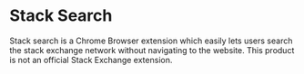 # Stack Search
Stack search is a Chrome Browser extension which easily lets users search the stack exchange network without navigating to the website. This product is not an official Stack Exchange extension.
